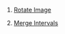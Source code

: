 1) [Rotate Image](https://leetcode.com/problems/rotate-image/)

2) [Merge Intervals](https://leetcode.com/problems/merge-intervals/)
